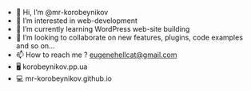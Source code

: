 - 👋 Hi, I’m @mr-korobeynikov
- 👀 I’m interested in web-development
- 🌱 I’m currently learning WordPress web-site building
- 💞️ I’m looking to collaborate on new features, plugins, code examples and so on...
- 📫 How to reach me ? eugenehellcat@gmail.com 
- 🖥 korobeynikov.pp.ua
- 💻 mr-korobeynikov.github.io

<!---
mr-korobeynikov/mr-korobeynikov is a ✨ special ✨ repository because its `README.md` (this file) appears on your GitHub profile.
You can click the Preview link to take a look at your changes.
--->
